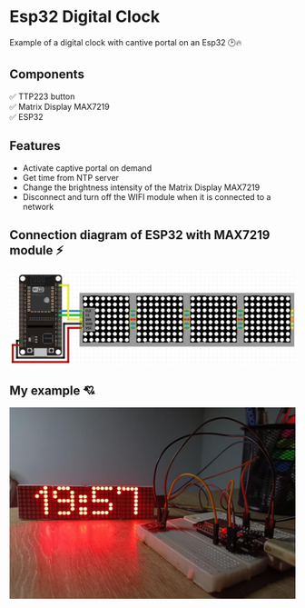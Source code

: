 # Esp32 Digital Clock

Example of a digital clock with cantive portal on an Esp32 🕑🔥

## Components

✅ TTP223 button <br/>
✅ Matrix Display MAX7219 <br/>
✅ ESP32 <br/>

## Features

- Activate captive portal on demand
- Get time from NTP server
- Change the brightness intensity of the Matrix Display MAX7219
- Disconnect and turn off the WIFI module when it is connected to a network

## Connection diagram of ESP32 with MAX7219 module ⚡

![connection](/images/ESP32-with-MAX7219-led-matrix.jpg)

## My example 💘

![MyExample](/images/My-Example.jpeg)
